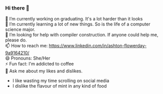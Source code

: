 ### Hi there 👋

🔭 I’m currently working on graduating. It's a lot harder than it looks<br/>
🌱 I’m currently learning a lot of new things. So is the life of a computer science major.<br/>
🤔 I’m looking for help with compiler construction. If anyone could help me, please do.<br/>
📫 How to reach me: https://www.linkedin.com/in/ashton-flowerday-9a9164210/<br/>
😄 Pronouns: She/Her<br/>
⚡ Fun fact: I'm addicted to coffee<br/>
💬 Ask me about my likes and dislikes.<br/>
<ul>
      <li>I like wasting my time scrolling on social media<br/>
      <li>I dislike the flavour of mint in any kind of food<br/>
</ul>
